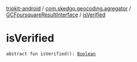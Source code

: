[tripkit-android](../../index.md) / [com.skedgo.geocoding.agregator](../index.md) / [GCFoursquareResultInterface](index.md) / [isVerified](./is-verified.md)

# isVerified

`abstract fun isVerified(): `[`Boolean`](https://kotlinlang.org/api/latest/jvm/stdlib/kotlin/-boolean/index.html)